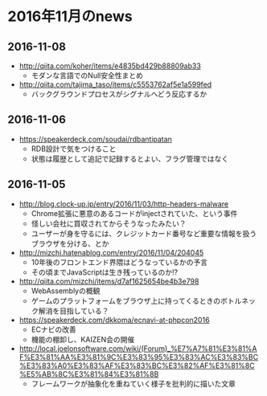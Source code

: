 # 2016年11月のnews

## 2016-11-08

* http://qiita.com/koher/items/e4835bd429b88809ab33
  * モダンな言語でのNull安全性まとめ
* http://qiita.com/tajima_taso/items/c5553762af5e1a599fed
  * バックグラウンドプロセスがシグナルへどう反応するか


## 2016-11-06

* https://speakerdeck.com/soudai/rdbantipatan
  * RDB設計で気をつけること
  * 状態は履歴として追記で記録するとよい、フラグ管理ではなく


## 2016-11-05

* http://blog.clock-up.jp/entry/2016/11/03/http-headers-malware
  * Chrome拡張に悪意のあるコードがinjectされていた、という事件
  * 怪しい会社に買収されてからそうなったみたい？
  * ユーザーが身を守るには、クレジットカード番号など重要な情報を扱うブラウザを分ける、とか
* http://mizchi.hatenablog.com/entry/2016/11/04/204045
  * 10年後のフロントエンド界隈はどうなっているかの予言
  * その頃までJavaScriptは生き残っているのか!?
* http://qiita.com/mizchi/items/d7af1625654be4b3e798
  * WebAssemblyの概観
  * ゲームのプラットフォームをブラウザ上に持ってくるときのボトルネック解消を目指している？
* https://speakerdeck.com/dkkoma/ecnavi-at-phpcon2016
  * ECナビの改善
  * 機能の棚卸し、KAIZEN会の開催
* http://local.joelonsoftware.com/wiki/(Forum)_%E7%A7%81%E3%81%AF%E3%81%AA%E3%81%9C%E3%83%95%E3%83%AC%E3%83%BC%E3%83%A0%E3%83%AF%E3%83%BC%E3%82%AF%E3%81%8C%E5%AB%8C%E3%81%84%E3%81%8B
  * フレームワークが抽象化を重ねていく様子を批判的に描いた文章


